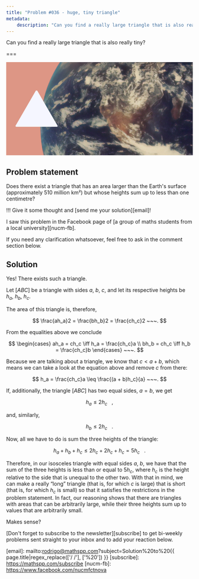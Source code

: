 ```yaml
---
title: "Problem #036 - huge, tiny triangle"
metadata:
    description: "Can you find a really large triangle that is also really tiny?"
---
```


Can you find a really large triangle that is also really tiny?

===

![](thumbnail.webp)

## Problem statement

Does there exist a triangle that has an area larger than the Earth's surface
(approximately 510 million km²)
but whose heights sum up to less than one centimetre?

!!! Give it some thought and [send me your solution][email]!

I saw this problem in the Facebook page of [a group of maths students from a local university][nucm-fb].

If you need any clarification whatsoever, feel free to ask in the comment section below.


## Solution

Yes! There exists such a triangle.

Let $[ABC]$ be a triangle with sides $a$, $b$, $c$,
and let its respective heights be $h_a$, $h_b$, $h_c$.

The area of this triangle is, therefore,

$$
\frac{ah_a}2 = \frac{bh_b}2 = \frac{ch_c}2 ~~~.
$$

From the equalities above we conclude

$$
\begin{cases}
ah_a = ch_c \iff h_a = \frac{ch_c}a \\
bh_b = ch_c \iff h_b = \frac{ch_c}b
\end{cases} ~~~.
$$

Because we are talking about a triangle, we know that
$c < a + b$, which means we can take a look at the equation
above and remove $c$ from there:

$$
h_a = \frac{ch_c}a \leq \frac{(a + b)h_c}{a} ~~~.
$$

If, additionally, the triangle $[ABC]$ has two equal sides,
$a = b$, we get

$$
h_a \leq 2h_c ~~~,
$$

and, similarly,

$$
h_b \leq 2h_c ~~~.
$$

Now, all we have to do is sum the three heights of the triangle:

$$
h_a + h_b + h_c \leq 2h_c + 2h_c + h_c = 5h_c ~~~.
$$

Therefore, in our isosceles triangle with equal sides $a$, $b$,
we have that the sum of the three heights is less than or equal
to $5h_c$, where $h_c$ is the height relative to the side
that is unequal to the other two.
With that in mind, we can make a really “long” triangle
(that is, for which $c$ is large)
that is short
(that is, for which $h_c$ is small)
so that it satisfies the restrictions in the problem statement.
In fact, our reasoning shows that there are triangles with areas
that can be arbitrarily large, while their three heights sum
up to values that are arbitrarily small.

Makes sense?


[Don't forget to subscribe to the newsletter][subscribe] to get bi-weekly
problems sent straight to your inbox and to add your reaction below.

[email]: mailto:rodrigo@mathspp.com?subject=Solution%20to%20{{ page.title|regex_replace(['/ /'], ['%20']) }}
[subscribe]: https://mathspp.com/subscribe
[nucm-fb]: https://www.facebook.com/nucmfctnova
